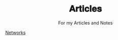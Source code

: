 <h1 align="center"> 𝐀𝐫𝐭𝐢𝐜𝐥𝐞𝐬 </h1>
<p align="center" > For my Articles and Notes </p>

<a href="https://github.com/retaj-26/articles/blob/c12bde183398e40ef5dd2d7f3c432c2c35fc93ef/Networks.md"> Networks </a>
<a href=""> </a>
<a href=""> </a>
<a href=""> </a>
